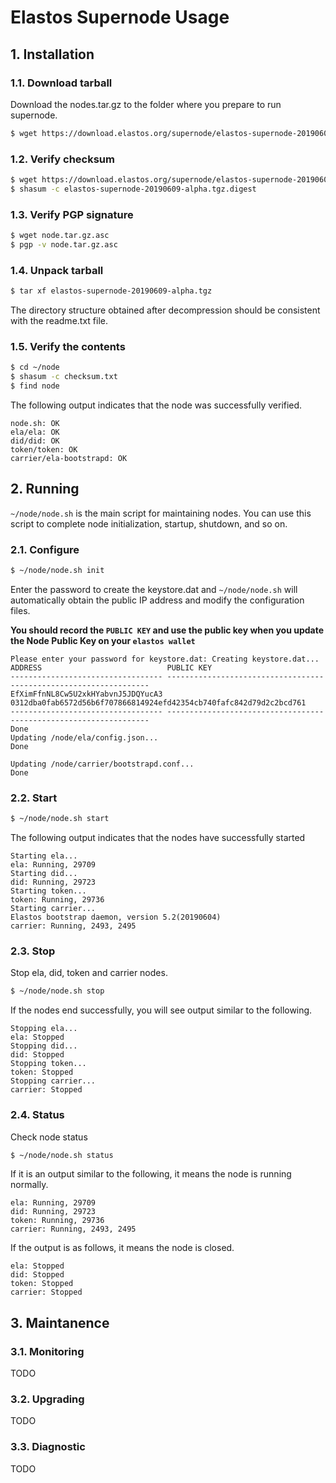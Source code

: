 # Elastos Supernode Usage

## 1. Installation

### 1.1. Download tarball

Download the nodes.tar.gz to the folder where you prepare to run supernode.

```bash
$ wget https://download.elastos.org/supernode/elastos-supernode-20190609-alpha.tgz
```

### 1.2. Verify checksum

```bash
$ wget https://download.elastos.org/supernode/elastos-supernode-20190609-alpha.tgz.digest
$ shasum -c elastos-supernode-20190609-alpha.tgz.digest
```

### 1.3. Verify PGP signature

```bash
$ wget node.tar.gz.asc
$ pgp -v node.tar.gz.asc
```

### 1.4. Unpack tarball

```bash
$ tar xf elastos-supernode-20190609-alpha.tgz
```

The directory structure obtained after decompression should be consistent with the readme.txt file.

### 1.5. Verify the contents

```bash
$ cd ~/node
$ shasum -c checksum.txt
$ find node
```

The following output indicates that the node was successfully verified.

```
node.sh: OK
ela/ela: OK
did/did: OK
token/token: OK
carrier/ela-bootstrapd: OK
```

## 2. Running

`~/node/node.sh` is the main script for maintaining nodes. You can use this script to complete node initialization, startup, shutdown, and so on.

### 2.1. Configure

```bash
$ ~/node/node.sh init
```

Enter the password to create the keystore.dat and `~/node/node.sh` will automatically obtain the public IP address and modify the configuration files.

**You should record the `PUBLIC KEY` and use the public key when you update the Node Public Key on your `elastos wallet`**

```
Please enter your password for keystore.dat: Creating keystore.dat...
ADDRESS                            PUBLIC KEY
---------------------------------- ------------------------------------------------------------------
EfXimFfnNL8Cw5U2xkHYabvnJ5JDQYucA3 0312dba0fab6572d56b6f707866814924efd42354cb740fafc842d79d2c2bcd761
---------------------------------- ------------------------------------------------------------------
Done
Updating /node/ela/config.json...
Done

Updating /node/carrier/bootstrapd.conf...
Done
```

### 2.2. Start

```bash
$ ~/node/node.sh start
```

The following output indicates that the nodes have successfully started

```
Starting ela...
ela: Running, 29709
Starting did...
did: Running, 29723
Starting token...
token: Running, 29736
Starting carrier...
Elastos bootstrap daemon, version 5.2(20190604)
carrier: Running, 2493, 2495
```

### 2.3. Stop

Stop ela, did, token and carrier nodes.

```bash
$ ~/node/node.sh stop
```

If the nodes end successfully, you will see output similar to the following.

```
Stopping ela...
ela: Stopped
Stopping did...
did: Stopped
Stopping token...
token: Stopped
Stopping carrier...
carrier: Stopped
```

### 2.4. Status

Check node status

```bash
$ ~/node/node.sh status
```

If it is an output similar to the following, it means the node is running normally.

```
ela: Running, 29709
did: Running, 29723
token: Running, 29736
carrier: Running, 2493, 2495
```

If the output is as follows, it means the node is closed.

```
ela: Stopped
did: Stopped
token: Stopped
carrier: Stopped
```

## 3. Maintanence

### 3.1. Monitoring

TODO

### 3.2. Upgrading

TODO

### 3.3. Diagnostic

TODO


